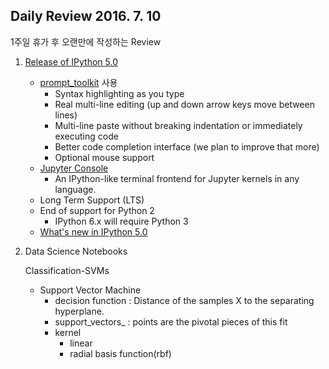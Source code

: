 ## Daily Review 2016. 7. 10

1주일 휴가 후 오랜만에 작성하는 Review

1. [Release of IPython 5.0](http://blog.jupyter.org/2016/07/08/ipython-5-0-released/)

	- [prompt_toolkit](https://pypi.python.org/pypi/prompt_toolkit) 사용
		- Syntax highlighting as you type
		- Real multi-line editing (up and down arrow keys move between lines)
		- Multi-line paste without breaking indentation or immediately executing code
		- Better code completion interface (we plan to improve that more)
		- Optional mouse support
	- [Jupyter Console](https://pypi.python.org/pypi/jupyter_console)
		- An IPython-like terminal frontend for Jupyter kernels in any language.
	- Long Term Support (LTS)
	- End of support for Python 2
		- IPython 6.x will require Python 3
	- [What's new in IPython 5.0](http://ipython.readthedocs.io/en/stable/whatsnew/version5.html)

2. Data Science Notebooks

	Classification-SVMs
	
	- Support Vector Machine
		- decision function : Distance of the samples X to the separating hyperplane.
		- support_vectors_ : points are the pivotal pieces of this fit
		- kernel
			- linear
			- radial basis function(rbf)

